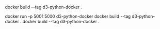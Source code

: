 docker build --tag d3-python-docker .

docker run -p 5001:5000 d3-python-docker
docker build --tag d3-python-docker .
docker build --tag d3-python-docker .
